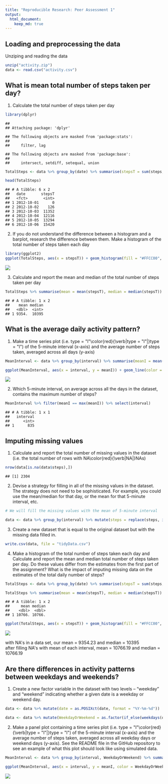 ```yaml
---
title: "Reproducible Research: Peer Assessment 1"
output: 
  html_document:
    keep_md: true
---
```



## Loading and preprocessing the data

Unziping and reading the data

```r
unzip("activity.zip")
data <- read.csv("activity.csv")
```


## What is mean total number of steps taken per day?

1. Calculate the total number of steps taken per day

```r
library(dplyr)
```

```
## 
## Attaching package: 'dplyr'
```

```
## The following objects are masked from 'package:stats':
## 
##     filter, lag
```

```
## The following objects are masked from 'package:base':
## 
##     intersect, setdiff, setequal, union
```

```r
TotalSteps <- data %>% group_by(date) %>% summarise(stepsT = sum(steps, na.rm = TRUE))

head(TotalSteps)
```

```
## # A tibble: 6 x 2
##   date       stepsT
##   <fct>       <int>
## 1 2012-10-01      0
## 2 2012-10-02    126
## 3 2012-10-03  11352
## 4 2012-10-04  12116
## 5 2012-10-05  13294
## 6 2012-10-06  15420
```

2. If you do not understand the difference between a histogram and a barplot, research the difference between them. Make a histogram of the total number of steps taken each day

```r
library(ggplot2)
ggplot(TotalSteps, aes(x = stepsT)) + geom_histogram(fill = "#FFCC00", binwidth = 1000) + labs(title = "Daily steps", x = "Steps", "Frequency")
```

![](PA1_template_files/figure-html/unnamed-chunk-3-1.png)<!-- -->

3. Calculate and report the mean and median of the total number of steps taken per day

```r
TotalSteps %>% summarise(mean = mean(stepsT), median = median(stepsT))
```

```
## # A tibble: 1 x 2
##    mean median
##   <dbl>  <int>
## 1 9354.  10395
```

## What is the average daily activity pattern?

1. Make a time series plot (i.e. type = "l"\color{red}{\verb|type = "l"|}type = "l") of the 5-minute interval (x-axis) and the average number of steps taken, averaged across all days (y-axis)

```r
MeanInterval <- data %>% group_by(interval) %>% summarise(meanI = mean(steps, na.rm = TRUE))

ggplot(MeanInterval, aes(x = interval, y = meanI)) + geom_line(color = "#FFCC00", size=1) + labs(title = "Average daily steps", y = "Average steps")
```

![](PA1_template_files/figure-html/unnamed-chunk-5-1.png)<!-- -->

2. Which 5-minute interval, on average across all the days in the dataset, contains the maximum number of steps?

```r
MeanInterval %>% filter(meanI == max(meanI)) %>% select(interval)
```

```
## # A tibble: 1 x 1
##   interval
##      <int>
## 1      835
```

## Imputing missing values

1. Calculate and report the total number of missing values in the dataset (i.e. the total number of rows with NA\color{red}{\verb|NA|}NAs)

```r
nrow(data[is.na(data$steps),])
```

```
## [1] 2304
```

2. Devise a strategy for filling in all of the missing values in the dataset. The strategy does not need to be sophisticated. For example, you could use the mean/median for that day, or the mean for that 5-minute interval, etc.

```r
# We will fill the missing values with the mean of 5-minute interval

data <- data %>% group_by(interval) %>% mutate(steps = replace(steps, is.na(steps), mean(steps, na.rm=TRUE)))
```

3. Create a new dataset that is equal to the original dataset but with the missing data filled in.

```r
write.csv(data, file = "tidyData.csv")
```

4. Make a histogram of the total number of steps taken each day and Calculate and report the mean and median total number of steps taken per day. Do these values differ from the estimates from the first part of the assignment? What is the impact of imputing missing data on the estimates of the total daily number of steps?

```r
TotalSteps <- data %>% group_by(date) %>% summarise(stepsT = sum(steps, na.rm = TRUE))

TotalSteps %>% summarise(mean = mean(stepsT), median = median(stepsT))
```

```
## # A tibble: 1 x 2
##     mean median
##    <dbl>  <dbl>
## 1 10766. 10766.
```

```r
ggplot(TotalSteps, aes(x = stepsT)) + geom_histogram(fill = "#FFCC00", binwidth = 1000) + labs(title = "Daily steps", x = "Steps", "Frequency")
```

![](PA1_template_files/figure-html/unnamed-chunk-10-1.png)<!-- -->

with NA's in a data set, our mean = 9354.23 and median = 10395  
after filling NA's with mean of each interval, mean = 10766.19 and median = 10766.19

## Are there differences in activity patterns between weekdays and weekends?

1. Create a new factor variable in the dataset with two levels – “weekday” and “weekend” indicating whether a given date is a weekday or weekend day.

```r
data <- data %>% mutate(date = as.POSIXct(date, format = "%Y-%m-%d"))

data <- data %>% mutate(WeekdayOrWeekend = as.factor(if_else(weekdays(date) %in% c("šeštadienis", "sekmadienis"), "weekend", "weekday")))
```

2. Make a panel plot containing a time series plot (i.e. type = "l"\color{red}{\verb|type = "l"|}type = "l") of the 5-minute interval (x-axis) and the average number of steps taken, averaged across all weekday days or weekend days (y-axis). See the README file in the GitHub repository to see an example of what this plot should look like using simulated data.

```r
MeanInterval <- data %>% group_by(interval, WeekdayOrWeekend) %>% summarise(meanI = mean(steps, na.rm = TRUE))

ggplot(MeanInterval, aes(x = interval, y = meanI, color = WeekdayOrWeekend)) + geom_line(size = 1) + facet_grid(WeekdayOrWeekend~.) + theme(legend.position = "none") + labs(title = "Average daily steps by weekday type", y = "Average steps")
```

![](PA1_template_files/figure-html/unnamed-chunk-12-1.png)<!-- -->
